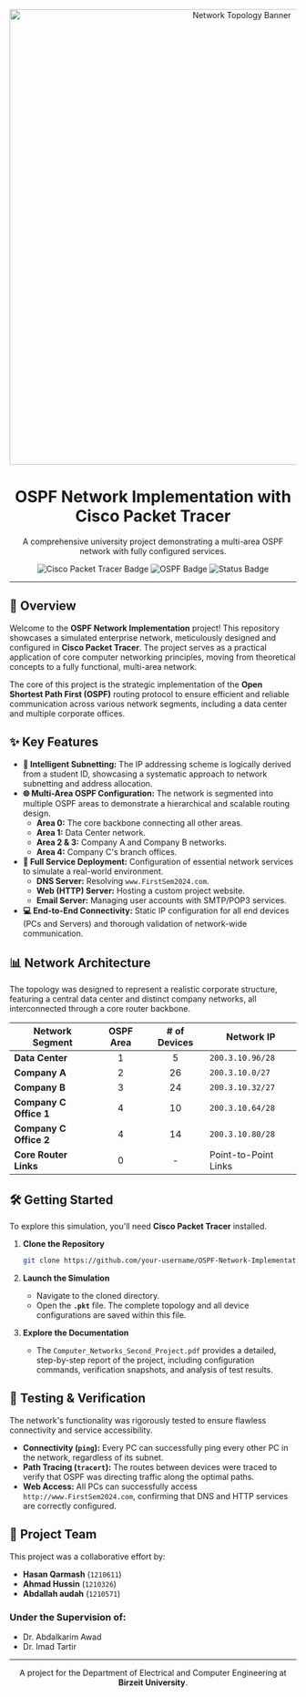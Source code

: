 <p align="center">
  <img src="https://user-images.githubusercontent.com/102525495/2c8c49e5-6b6f-474c-83b6-20d2d3a0429a.png" width="800" alt="Network Topology Banner"/>
</p>

<h1 align="center">OSPF Network Implementation with Cisco Packet Tracer</h1>

<p align="center">
  A comprehensive university project demonstrating a multi-area OSPF network with fully configured services.
</p>

<p align="center">
  <img src="https://img.shields.io/badge/Tech-Cisco_Packet_Tracer-00AEFF?style=for-the-badge&logo=cisco" alt="Cisco Packet Tracer Badge"/>
  <img src="https://img.shields.io/badge/Protocol-OSPF-FF6600?style=for-the-badge" alt="OSPF Badge"/>
  <img src="https://img.shields.io/badge/Status-Completed-brightgreen?style=for-the-badge" alt="Status Badge"/>
</p>

---

## 🚀 Overview

Welcome to the **OSPF Network Implementation** project! This repository showcases a simulated enterprise network, meticulously designed and configured in **Cisco Packet Tracer**. The project serves as a practical application of core computer networking principles, moving from theoretical concepts to a fully functional, multi-area network.

The core of this project is the strategic implementation of the **Open Shortest Path First (OSPF)** routing protocol to ensure efficient and reliable communication across various network segments, including a data center and multiple corporate offices.

## ✨ Key Features

-   **🧠 Intelligent Subnetting:** The IP addressing scheme is logically derived from a student ID, showcasing a systematic approach to network subnetting and address allocation.
-   **🌐 Multi-Area OSPF Configuration:** The network is segmented into multiple OSPF areas to demonstrate a hierarchical and scalable routing design.
    -   **Area 0:** The core backbone connecting all other areas.
    -   **Area 1:** Data Center network.
    -   **Area 2 & 3:** Company A and Company B networks.
    -   **Area 4:** Company C's branch offices.
-   **🔧 Full Service Deployment:** Configuration of essential network services to simulate a real-world environment.
    -   **DNS Server:** Resolving `www.FirstSem2024.com`.
    -   **Web (HTTP) Server:** Hosting a custom project website.
    -   **Email Server:** Managing user accounts with SMTP/POP3 services.
-   **💻 End-to-End Connectivity:** Static IP configuration for all end devices (PCs and Servers) and thorough validation of network-wide communication.

## 📊 Network Architecture

The topology was designed to represent a realistic corporate structure, featuring a central data center and distinct company networks, all interconnected through a core router backbone.

| Network Segment       | OSPF Area | # of Devices | Network IP          |
| --------------------- | :-------: | :----------: | ------------------- |
| **Data Center**       |     1     |      5       | `200.3.10.96/28`    |
| **Company A**         |     2     |      26      | `200.3.10.0/27`     |
| **Company B**         |     3     |      24      | `200.3.10.32/27`    |
| **Company C Office 1**|     4     |      10      | `200.3.10.64/28`    |
| **Company C Office 2**|     4     |      14      | `200.3.10.80/28`    |
| **Core Router Links** |     0     |      -       | Point-to-Point Links|

## 🛠️ Getting Started

To explore this simulation, you'll need **Cisco Packet Tracer** installed.

1.  **Clone the Repository**
    ```bash
    git clone https://github.com/your-username/OSPF-Network-Implementation.git
    ```

2.  **Launch the Simulation**
    -   Navigate to the cloned directory.
    -   Open the **`.pkt`** file. The complete topology and all device configurations are saved within this file.

3.  **Explore the Documentation**
    -   The `Computer_Networks_Second_Project.pdf` provides a detailed, step-by-step report of the project, including configuration commands, verification snapshots, and analysis of test results.

## 🔬 Testing & Verification

The network's functionality was rigorously tested to ensure flawless connectivity and service accessibility.

*   **Connectivity (`ping`):** Every PC can successfully ping every other PC in the network, regardless of its subnet.
*   **Path Tracing (`tracert`):** The routes between devices were traced to verify that OSPF was directing traffic along the optimal paths.
*   **Web Access:** All PCs can successfully access `http://www.FirstSem2024.com`, confirming that DNS and HTTP services are correctly configured.


## 👥 Project Team

This project was a collaborative effort by:

-   **Hasan Qarmash** (`1210611`)
-   **Ahmad Hussin** (`1210326`)
-   **Abdallah audah** (`1210571`)

### Under the Supervision of:

-   Dr. Abdalkarim Awad
-   Dr. Imad Tartir

---

<p align="center">
  A project for the Department of Electrical and Computer Engineering at <strong>Birzeit University</strong>.
</p>
